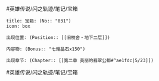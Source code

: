 #英雄传说/闪之轨迹/笔记/宝箱
```ad-quote
title: 宝箱: (No:: "031")
icon: box

出现位置: (Position:: [[旧校舍‧地下二层]])

内容物: (Bonus:: "七耀晶石x150")

出现章节: (Chapter:: [[第二章 美丽的翡翠公都#^ae1fdc|5/23]])

```


#英雄传说/闪之轨迹/笔记/宝箱